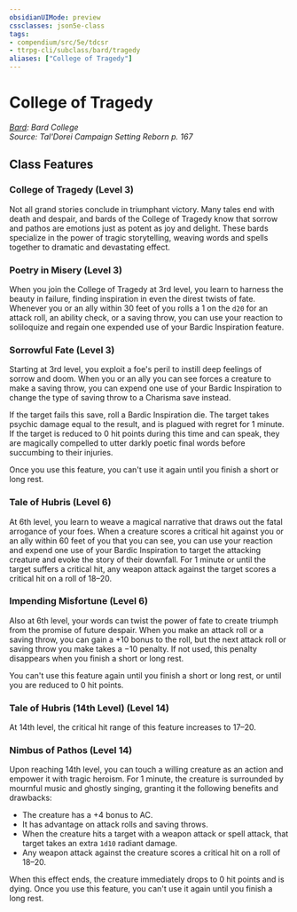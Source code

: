 ```yaml
---
obsidianUIMode: preview
cssclasses: json5e-class
tags:
- compendium/src/5e/tdcsr
- ttrpg-cli/subclass/bard/tragedy
aliases: ["College of Tragedy"]
---
```

# College of Tragedy
*[Bard](bard.md): Bard College*  
*Source: Tal'Dorei Campaign Setting Reborn p. 167*  


## Class Features

### College of Tragedy (Level 3)

Not all grand stories conclude in triumphant victory. Many tales end with death and despair, and bards of the College of Tragedy know that sorrow and pathos are emotions just as potent as joy and delight. These bards specialize in the power of tragic storytelling, weaving words and spells together to dramatic and devastating effect.

### Poetry in Misery (Level 3)

When you join the College of Tragedy at 3rd level, you learn to harness the beauty in failure, finding inspiration in even the direst twists of fate. Whenever you or an ally within 30 feet of you rolls a 1 on the `d20` for an attack roll, an ability check, or a saving throw, you can use your reaction to soliloquize and regain one expended use of your Bardic Inspiration feature.

### Sorrowful Fate (Level 3)

Starting at 3rd level, you exploit a foe's peril to instill deep feelings of sorrow and doom. When you or an ally you can see forces a creature to make a saving throw, you can expend one use of your Bardic Inspiration to change the type of saving throw to a Charisma save instead.

If the target fails this save, roll a Bardic Inspiration die. The target takes psychic damage equal to the result, and is plagued with regret for 1 minute. If the target is reduced to 0 hit points during this time and can speak, they are magically compelled to utter darkly poetic final words before succumbing to their injuries.

Once you use this feature, you can't use it again until you finish a short or long rest.

### Tale of Hubris (Level 6)

At 6th level, you learn to weave a magical narrative that draws out the fatal arrogance of your foes. When a creature scores a critical hit against you or an ally within 60 feet of you that you can see, you can use your reaction and expend one use of your Bardic Inspiration to target the attacking creature and evoke the story of their downfall. For 1 minute or until the target suffers a critical hit, any weapon attack against the target scores a critical hit on a roll of 18–20.

### Impending Misfortune (Level 6)

Also at 6th level, your words can twist the power of fate to create triumph from the promise of future despair. When you make an attack roll or a saving throw, you can gain a +10 bonus to the roll, but the next attack roll or saving throw you make takes a −10 penalty. If not used, this penalty disappears when you finish a short or long rest.

You can't use this feature again until you finish a short or long rest, or until you are reduced to 0 hit points.

### Tale of Hubris (14th Level) (Level 14)

At 14th level, the critical hit range of this feature increases to 17–20.

### Nimbus of Pathos (Level 14)

Upon reaching 14th level, you can touch a willing creature as an action and empower it with tragic heroism. For 1 minute, the creature is surrounded by mournful music and ghostly singing, granting it the following benefits and drawbacks:

- The creature has a +4 bonus to AC.  
- It has advantage on attack rolls and saving throws.  
- When the creature hits a target with a weapon attack or spell attack, that target takes an extra `1d10` radiant damage.  
- Any weapon attack against the creature scores a critical hit on a roll of 18–20.  

When this effect ends, the creature immediately drops to 0 hit points and is dying. Once you use this feature, you can't use it again until you finish a long rest.